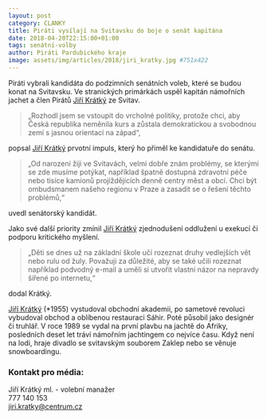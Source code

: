 ```yaml
---
layout: post
category: CLANKY
title: Piráti vysílají na Svitavsku do boje o senát kapitána 
date: 2018-04-20T22:15:00+01:00  
tags: senátní-volby
author: Piráti Pardubického kraje
image: assets/img/articles/2018/jiri_kratky.jpg #751x422
---
```


Piráti vybrali kandidáta do podzimních senátních voleb, 
které se budou konat na Svitavsku. Ve stranických primárkách 
uspěl kapitán námořních jachet a člen Pirátů 
[Jiří Krátký] ze Svitav.

>„Rozhodl jsem se vstoupit do vrcholné politiky, protože chci, 
aby Česká republika neměnila kurs a zůstala demokratickou 
a svobodnou zemí s jasnou orientací na západ“, 

popsal [Jiří Krátký] prvotní impuls, který ho přiměl ke kandidatuře do senátu. 

>„Od narození žiji ve Svitavách, velmi dobře znám problémy, 
se kterými se zde musíme potýkat, například špatně dostupná 
zdravotní péče nebo tisíce kamionů projíždějících denně 
centry měst a obcí. Chci být ombudsmanem našeho regionu 
v Praze a zasadit se o řešení těchto problémů,“ 

uvedl senátorský kandidát. 

Jako své další priority zmínil [Jiří Krátký] zjednodušení 
oddlužení u exekucí či podporu kritického myšlení. 

>„Děti se dnes už na základní škole učí rozeznat druhy vedlejších 
vět nebo rulu od žuly. Považuji za důležité, aby se také učili 
rozeznat například podvodný e-mail a uměli si utvořit vlastní 
názor na nepravdy šířené po internetu,“ 

dodal Krátký.

[Jiří Krátký] (*1955) vystudoval obchodní akademii, po sametové 
revoluci vybudoval obchod a oblíbenou restauraci Sáhir. Poté působil 
jako designér či truhlář. V roce 1989 se vydal na první plavbu 
na jachtě do Afriky, posledních deset let tráví námořním 
jachtingem co nejvíce času. Když není na lodi, hraje divadlo 
se svitavským souborem Zaklep nebo se věnuje snowboardingu.

### Kontakt pro média:
Jiří Krátký ml. - volební manažer<br>
777 140 153<br>
[jiri.kratky@centrum.cz](mailto:jiri.kratky@centrum.cz)

[Jiří Krátký]: /lide/jiri-kratky/
